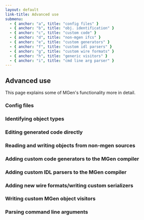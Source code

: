 ```yaml
---
layout: default
link-title: Advanced use
submenu:
  - { anchor: "a", title: "config files" }
  - { anchor: "b", title: "obj. identification" }
  - { anchor: "c", title: "custom code" }
  - { anchor: "d", title: "non-mgen ifcs" }
  - { anchor: "e", title: "custom generators" }
  - { anchor: "f", title: "custom idl parsers" }
  - { anchor: "g", title: "custom wire formats" }
  - { anchor: "h", title: "generic visitors" }
  - { anchor: "i", title: "cmd line arg parser" }
---
```


## Advanced use <a name="defining_a_model">&nbsp;</a>

This page explains some of MGen's functionality more in detail.


### Config files <a name="a">&nbsp;</a>


### Identifying object types  <a name="b">&nbsp;</a>


### Editing generated code directly <a name="c">&nbsp;</a>


### Reading and writing objects from non-mgen sources <a name="d">&nbsp;</a>


### Adding custom code generators to the MGen compiler <a name="e">&nbsp;</a>


### Adding custom IDL parsers to the MGen compiler <a name="f">&nbsp;</a>


### Adding new wire formats/writing custom serializers <a name="g">&nbsp;</a>


### Writing custom MGen object visitors <a name="h">&nbsp;</a>


### Parsing command line arguments <a name="i">&nbsp;</a>
